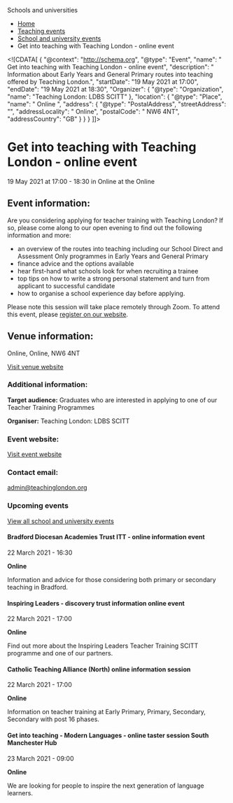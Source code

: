 Schools and universities

*   [Home](/)
*   [Teaching events](/teaching-events)
*   [School and university events](/teaching-events/training-provider-events)
*   Get into teaching with Teaching London - online event

<!\[CDATA\[ { "@context": "http://schema.org", "@type": "Event", "name": " Get into teaching with Teaching London - online event", "description": " Information about Early Years and General Primary routes into teaching offered by Teaching London.", "startDate": "19 May 2021 at 17:00", "endDate": "19 May 2021 at 18:30", "Organizer": { "@type": "Organization", "name": "Teaching London: LDBS SCITT" }, "location": { "@type": "Place", "name": " Online ", "address": { "@type": "PostalAddress", "streetAddress": "", "addressLocality": " Online", "postalCode": " NW6 4NT", "addressCountry": "GB" } } } \]\]>

Get into teaching with Teaching London - online event
=====================================================

19 May 2021 at 17:00 - 18:30 in Online at the Online

Event information:
------------------

Are you considering applying for teacher training with Teaching London? If so, please come along to our open evening to find out the following information and more:

*   an overview of the routes into teaching including our School Direct and Assessment Only programmes in Early Years and General Primary
*   finance advice and the options available
*   hear first-hand what schools look for when recruiting a trainee
*   top tips on how to write a strong personal statement and turn from applicant to successful candidate
*   how to organise a school experience day before applying.

Please note this session will take place remotely through Zoom. To attend this event, please [register on our website](https://docs.google.com/forms/d/e/1FAIpQLSfMAQZof900w-e0vnXiR0SDte9htCicggBtHHgG91ZcKonAcQ/viewform).

Venue information:
------------------

Online, Online, NW6 4NT

[Visit venue website](https://www.teachinglondon.org/ "Online")

### Additional information:

**Target audience:** Graduates who are interested in applying to one of our Teacher Training Programmes

**Organiser:** Teaching London: LDBS SCITT

### Event website:

[Visit event website](https://docs.google.com/forms/d/e/1FAIpQLSfMAQZof900w-e0vnXiR0SDte9htCicggBtHHgG91ZcKonAcQ/viewform)

### Contact email:

[admin@teachinglondon.org](mailto:admin@teachinglondon.org)

### Upcoming events

[View all school and university events](/teaching-events/training-provider-events)

[](/teaching-events/training-provider-events/210322-bradford-diocesan-academies-trust-itt-online-information-event)

#### Bradford Diocesan Academies Trust ITT - online information event

22 March 2021 - 16:30

**Online**

Information and advice for those considering both primary or secondary teaching in Bradford.

[](/teaching-events/training-provider-events/210322-inspiring-leaders-discovery-trust-information-online-event)

#### Inspiring Leaders - discovery trust information online event

22 March 2021 - 17:00

**Online**

Find out more about the Inspiring Leaders Teacher Training SCITT programme and one of our partners.

[](/teaching-events/training-provider-events/210322-catholic-teaching-alliance-north-online-information-session)

#### Catholic Teaching Alliance (North) online information session

22 March 2021 - 17:00

**Online**

Information on teacher training at Early Primary, Primary, Secondary, Secondary with post 16 phases.

[](/teaching-events/training-provider-events/210323-get-into-teaching-modern-languages-online-taster-session-south-manchester-hub)

#### Get into teaching - Modern Languages - online taster session South Manchester Hub

23 March 2021 - 09:00

**Online**

We are looking for people to inspire the next generation of language learners.